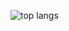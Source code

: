 ![top langs](https://github-readme-stats.vercel.app/api/top-langs/?username=enjoylifefully&layout=compact&theme=minimal&hide_border=true)
